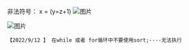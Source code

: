 非法符号：
    x = (y=z+1) 
![图片](https://user-images.githubusercontent.com/38878365/188636646-20fe1499-fb87-45c5-b9ac-3529c00d750f.png)

![图片](https://user-images.githubusercontent.com/38878365/188636999-a6c812e6-5c57-4470-80fb-bad3271587af.png)


    【2022/9/12 】 在while 或者 for循环中不要使用sort;----无法执行
     

